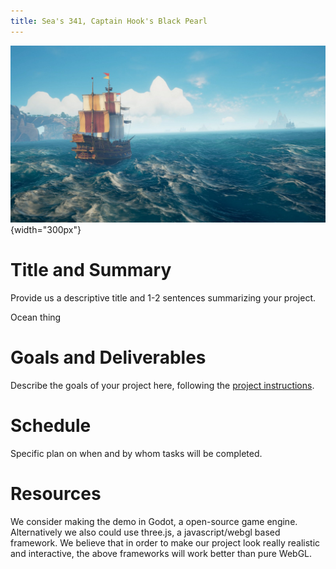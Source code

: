 ```yaml
---
title: Sea's 341, Captain Hook's Black Pearl
---
```


![Put a nice picture here](images/sea_of_thieves.jpg){width="300px"}

# Title and Summary

Provide us a descriptive title and 1-2 sentences summarizing your project.

Ocean thing

# Goals and Deliverables

Describe the goals of your project here, following the
[project instructions](https://lgg.epfl.ch/teaching/ICG2019/icg_lectures/2019_project_instructions).

# Schedule

Specific plan on when and by whom tasks will be completed.

# Resources
We consider making the demo in Godot, a open-source game engine. Alternatively we also could use three.js, a javascript/webgl based framework.
We believe that in order to make our project look really realistic and interactive, the above frameworks will work better than pure WebGL.